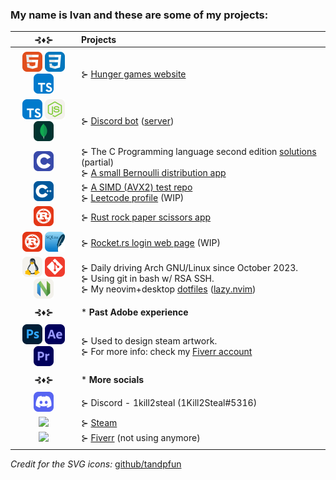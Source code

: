 ### My name is Ivan and these are some of my projects:

| ⊰♦⊱ | Projects |
| :---: | :--- |
| | |
| <img src="https://raw.githubusercontent.com/tandpfun/skill-icons/de91fca307a83d75fc5b1f6ce24540454acead41/icons/HTML.svg" style="width: 2rem;"> <img src="https://raw.githubusercontent.com/tandpfun/skill-icons/de91fca307a83d75fc5b1f6ce24540454acead41/icons/CSS.svg" style="width: 2rem;"> <br> <img src="https://raw.githubusercontent.com/tandpfun/skill-icons/de91fca307a83d75fc5b1f6ce24540454acead41/icons/TypeScript.svg" style="width: 2rem;"> | ⊱ [Hunger games website](https://github.com/1Kill2Steal/hunger-games-website) |
| <img src="https://raw.githubusercontent.com/tandpfun/skill-icons/de91fca307a83d75fc5b1f6ce24540454acead41/icons/TypeScript.svg" style="width: 2rem;"> <img src="https://raw.githubusercontent.com/tandpfun/skill-icons/de91fca307a83d75fc5b1f6ce24540454acead41/icons/NodeJS-Light.svg" style="width: 2rem;"> <br> <img src="https://raw.githubusercontent.com/tandpfun/skill-icons/de91fca307a83d75fc5b1f6ce24540454acead41/icons/MongoDB.svg" style="width: 2rem;"> | ⊱ [Discord bot](https://github.com/1Kill2Steal/discord-interactions-bot) ([server](https://discord.gg/nopengoo)) |
| <img src="https://raw.githubusercontent.com/tandpfun/skill-icons/de91fca307a83d75fc5b1f6ce24540454acead41/icons/C.svg" style="width: 2rem;"> | ⊱ The C Programming language second edition [solutions](https://github.com/1Kill2Steal/C-Exercises) (partial) <br> ⊱ [A small Bernoulli distribution app](https://github.com/1Kill2Steal/Bernoulli-C) |
| <img src="https://raw.githubusercontent.com/tandpfun/skill-icons/de91fca307a83d75fc5b1f6ce24540454acead41/icons/CPP.svg" style="width: 2rem;"> | ⊱ [A SIMD (AVX2) test repo](https://github.com/1Kill2Steal/cpp-optimize-test) <br> ⊱ [Leetcode profile](https://leetcode.com/1Kill2Steal) (WIP) |
| <img src="https://raw.githubusercontent.com/tandpfun/skill-icons/de91fca307a83d75fc5b1f6ce24540454acead41/icons/Rust.svg" style="width: 2rem;"> | ⊱ [Rust rock paper scissors app](https://github.com/1Kill2Steal/rust-rps) |
| <img src="https://raw.githubusercontent.com/tandpfun/skill-icons/de91fca307a83d75fc5b1f6ce24540454acead41/icons/Rust.svg" style="width: 2rem;"> <img src="https://github.com/tandpfun/skill-icons/blob/main/icons/SQLite.svg" style="width: 2rem;"> | ⊱ [Rocket.rs login web page](https://github.com/1Kill2Steal/rust-rps) (WIP) |
| <img src="https://raw.githubusercontent.com/tandpfun/skill-icons/de91fca307a83d75fc5b1f6ce24540454acead41/icons/Linux-Light.svg" style="width: 2rem;">  <img src="https://raw.githubusercontent.com/tandpfun/skill-icons/de91fca307a83d75fc5b1f6ce24540454acead41/icons/Git.svg" style="width: 2rem;"> <br> <img src="https://raw.githubusercontent.com/tandpfun/skill-icons/de91fca307a83d75fc5b1f6ce24540454acead41/icons/NeoVim-Light.svg" style="width: 2rem;"> | ⊱ Daily driving Arch GNU/Linux since October 2023. <br> ⊱ Using git in bash w/ RSA SSH. <br> ⊱ My neovim+desktop [dotfiles](https://github.com/1Kill2Steal/dotfiles) ([lazy.nvim](https://github.com/LazyVim/LazyVim)) |
| | |
| **⊰♦⊱** | * **Past Adobe experience** |
| | |
| <img src="https://raw.githubusercontent.com/tandpfun/skill-icons/de91fca307a83d75fc5b1f6ce24540454acead41/icons/Photoshop.svg" style="width: 2rem;"> <img src="https://raw.githubusercontent.com/tandpfun/skill-icons/de91fca307a83d75fc5b1f6ce24540454acead41/icons/AfterEffects.svg" style="width: 2rem;"> <img src="https://raw.githubusercontent.com/tandpfun/skill-icons/de91fca307a83d75fc5b1f6ce24540454acead41/icons/Premiere.svg" style="width: 2rem;"> | ⊱ Used to design steam artwork. <br> ⊱ For more info: check my [Fiverr account](https://www.fiverr.com/users/kill2steal/portfolio?origin=seller_profile) |
| | |
| **⊰♦⊱** | * **More socials** |
| |
| <img src="https://raw.githubusercontent.com/tandpfun/skill-icons/de91fca307a83d75fc5b1f6ce24540454acead41/icons/Discord.svg" style="width: 2rem;"> | ⊱ Discord - 1kill2steal (1Kill2Steal#5316) |
| <img src="https://upload.wikimedia.org/wikipedia/commons/8/83/Steam_icon_logo.svg" style="width: 2rem;"> | ⊱ [Steam](https://steamcommunity.com/id/1Kill2Steal/) |
| <img src="https://upload.wikimedia.org/wikipedia/commons/1/18/Fiverr_Logo_09.2020.svg" style="width: 2rem;"> | ⊱ [Fiverr](https://www.fiverr.com/users/kill2steal/) (not using anymore) |
| | |

*Credit for the SVG icons:* [github/tandpfun](https://github.com/tandpfun/skill-icons/)
<!--
**1Kill2Steal/1kill2steal** is a ✨ _special_ ✨ repository because its `README.md` (this file) appears on your GitHub profile.

Here are some ideas to get you started:

- 🔭 I’m currently working on ...
- 🌱 I’m currently learning ...
- 👯 I’m looking to collaborate on ...
- 🤔 I’m looking for help with ...
- 💬 Ask me about ...
- 📫 How to reach me: ...
- 😄 Pronouns: ...
- ⚡ Fun fact: ...
-->
